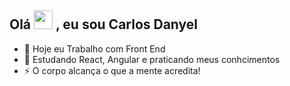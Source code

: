 ## Olá <img src="https://raw.githubusercontent.com/kaueMarques/kaueMarques/master/hi.gif" width="30px"> , eu sou Carlos Danyel

- 🔭 Hoje eu Trabalho com Front End
- 🌱 Estudando React, Angular e praticando meus conhcimentos 
- ⚡ O corpo alcança o que a mente acredita!
##
</div>
